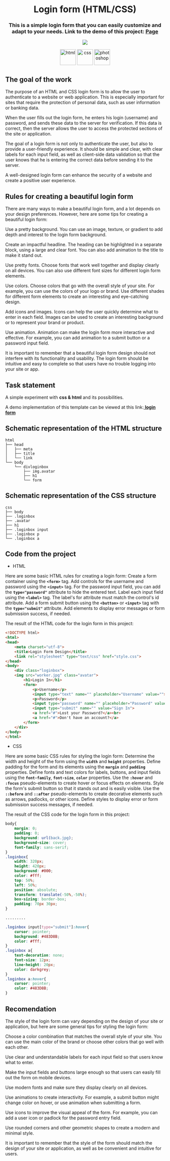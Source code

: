 <h1 align="center">Login form (HTML/CSS)</h1>

<h3 align="center">This is a simple login form that you can easily customize and adapt to your needs. Link to the demo of this project: <a href=" ">Page</a>
</h3>
<p align="center">
  <img src="https://badges.frapsoft.com/os/v1/open-source.svg?v=103" >
</p>
<p align="center">
  <img src="https://cdn.jsdelivr.net/gh/devicons/devicon/icons/html5/html5-original-wordmark.svg" title="html" width="50" height="50"/>
  <img src="https://cdn.jsdelivr.net/gh/devicons/devicon/icons/css3/css3-original-wordmark.svg" title="css" width="50" height="50"/>
  <img src="https://cdn.jsdelivr.net/gh/devicons/devicon/icons/photoshop/photoshop-line.svg" title="photoshop" width="50" height="50"/>
</p>

## The goal of the work
The purpose of an HTML and CSS login form is to allow the user to authenticate to a website or web application. This is especially important for sites that require the protection of personal data, such as user information or banking data.

When the user fills out the login form, he enters his login (username) and password, and sends these data to the server for verification. If this data is correct, then the server allows the user to access the protected sections of the site or application.

The goal of a login form is not only to authenticate the user, but also to provide a user-friendly experience. It should be simple and clear, with clear labels for each input field, as well as client-side data validation so that the user knows that he is entering the correct data before sending it to the server.

A well-designed login form can enhance the security of a website and create a positive user experience.

## Rules for creating a beautiful login form
There are many ways to make a beautiful login form, and a lot depends on your design preferences. However, here are some tips for creating a beautiful login form:

Use a pretty background. You can use an image, texture, or gradient to add depth and interest to the login form background.

Create an impactful headline. The heading can be highlighted in a separate block, using a large and clear font. You can also add animation to the title to make it stand out.

Use pretty fonts. Choose fonts that work well together and display clearly on all devices. You can also use different font sizes for different login form elements.

Use colors. Choose colors that go with the overall style of your site. For example, you can use the colors of your logo or brand. Use different shades for different form elements to create an interesting and eye-catching design.

Add icons and images. Icons can help the user quickly determine what to enter in each field. Images can be used to create an interesting background or to represent your brand or product.

Use animation. Animation can make the login form more interactive and effective. For example, you can add animation to a submit button or a password input field.

It is important to remember that a beautiful login form design should not interfere with its functionality and usability. The login form should be intuitive and easy to complete so that users have no trouble logging into your site or app.

## Task statement
<p>A simple experiment with <b>css & html</b> and its possibilities.</p>
<p>A demo implementation of this template can be viewed at this link:<a href="https://heorhiizemlianko.github.io/3D-Layer-Image-Hover-Effect/3dimaje.html"> <b>login form</b> </a></p>

## Schematic representation of the HTML structure
```
html
├── head
│   ├── meta
│   ├── title
│   └── link
└── body
    └── divloginbox
        ├── img.avatar
        ├── h1
        └── form
```

## Schematic representation of the CSS structure
```
css
├── body
├── .loginbox
├── .avatar
├── h1
├── .loginbox input
├── .loginbox p
└── .loginbox a
```

## Code from the project
- HTML

Here are some basic HTML rules for creating a login form:
Create a form container using the **`<form>`** tag.
Add controls for the username and password using the **`<input>`** tag. For the password input field, you can add the **`type="password"`** attribute to hide the entered text.
Label each input field using the **`<label>`** tag. The label's for attribute must match the control's id attribute.
Add a form submit button using the **`<button>`** or **`<input>`** tag with the **`type="submit"`** attribute.
Add elements to display error messages or form submission success, if needed. 

The result of the HTML code for the login form in this project:
```html
<!DOCTYPE html>
<html>
<head>
	<meta charset="utf-8">
	<title>Login Form Design</title>
	<link rel="stylesheet" type="text/css" href="style.css">
</head>
<body>
	<div class="loginbox">
	<img src="worker.jpg" class="avatar">
		<h1>Login In</h1>
		<form>
			<p>Username</p>
			<input type="text" name="" placeholder="Username" value="">
			<p>Password</p>
			<input type="password" name="" placeholder="Password" value="">
			<input type="submit" name="" value="Sign In">
			<a href="#">Lost your Password?</a><br>
			<a href="#">Don't have an account?</a>
		</form>	
	</div>
</body>
</html>
```
- CSS

Here are some basic CSS rules for styling the login form:
Determine the width and height of the form using the **`width`** and **`height`** properties.
Define padding for the form and its elements using the **`margin`** and **`padding`** properties.
Define fonts and text colors for labels, buttons, and input fields using the **`font-family`**, **`font-size`**, **`color`** properties.
Use the **`:hover`** and **`:focus`** pseudo-elements to create hover or focus effects on elements.
Style the form's submit button so that it stands out and is easily visible.
Use the **`::before`** and **`::after`** pseudo-elements to create decorative elements such as arrows, padlocks, or other icons.
Define styles to display error or form submission success messages, if needed.

The result of the CSS code for the login form in this project:
```css
body{
	margin: 0;
	padding: 0;
	background: url(back.jpg);
	background-size: cover;
	font-family: sans-serif;
}
.loginbox{
	width: 320px;
	height: 420px;
	background: #000;
	color: #fff;
	top: 50%;
	left: 50%;
	position: absolute;
	transform: translate(-50%,-50%);
	box-sizing: border-box;
	padding: 70px 30px;
}

.........

.loginbox input[type="submit"]:hover{
	cursor: pointer;
	background: #483D8B;
	color: #fff;
}
.loginbox a{
	text-decoration: none;
	font-size: 12px;
	line-height: 20px;
	color: darkgrey;
}
.loginbox a:hover{
	cursor: pointer;
	color: #483D8B;
}
```

## Recomendation
The style of the login form can vary depending on the design of your site or application, but here are some general tips for styling the login form:

Choose a color combination that matches the overall style of your site. You can use the main color of the brand or choose other colors that go well with each other.

Use clear and understandable labels for each input field so that users know what to enter.

Make the input fields and buttons large enough so that users can easily fill out the form on mobile devices.

Use modern fonts and make sure they display clearly on all devices.

Use animations to create interactivity. For example, a submit button might change color on hover, or use animation when submitting a form.

Use icons to improve the visual appeal of the form. For example, you can add a user icon or padlock for the password entry field.

Use rounded corners and other geometric shapes to create a modern and minimal style.

It is important to remember that the style of the form should match the design of your site or application, as well as be convenient and intuitive for users.
